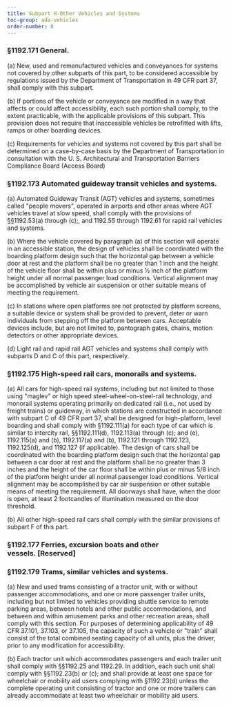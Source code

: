 ```yaml
---
title: Subpart H-Other Vehicles and Systems
toc-group: ada-vehicles
order-number: 8
---
```


### §1192.171 General.

(a) New, used and remanufactured vehicles and conveyances for systems not covered by other subparts of this part, to be considered accessible by regulations issued by the Department of Transportation in 49 CFR part 37, shall comply with this subpart.

(b) If portions of the vehicle or conveyance are modified in a way that affects or could affect accessibility, each such portion shall comply, to the extent practicable, with the applicable provisions of this subpart. This provision does not require that inaccessible vehicles be retrofitted with lifts, ramps or other boarding devices.

(c) Requirements for vehicles and systems not covered by this part shall be determined on a case-by-case basis by the Department of Transportation in consultation with the U. S. Architectural and Transportation Barriers Compliance Board (Access Board)

### §1192.173 Automated guideway transit vehicles and systems.

(a) Automated Guideway Transit (AGT) vehicles and systems, sometimes called "people movers", operated in airports and other areas where AGT vehicles travel at slow speed, shall comply with the provisions of §§1192.53(a) through (c);, and 1192.55 through 1192.61 for rapid rail vehicles and systems.

(b) Where the vehicle covered by paragraph (a) of this section will operate in an accessible station, the design of vehicles shall be coordinated with the boarding platform design such that the horizontal gap between a vehicle door at rest and the platform shall be no greater than 1 inch and the height of the vehicle floor shall be within plus or minus ½ inch of the platform height under all normal passenger load conditions. Vertical alignment may be accomplished by vehicle air suspension or other suitable means of meeting the requirement.

(c) In stations where open platforms are not protected by platform screens, a suitable device or system shall be provided to prevent, deter or warn individuals from stepping off the platform between cars. Acceptable devices include, but are not limited to, pantograph gates, chains, motion detectors or other appropriate devices.

(d) Light rail and rapid rail AGT vehicles and systems shall comply with subparts D and C of this part, respectively.

### §1192.175 High-speed rail cars, monorails and systems.

(a) All cars for high-speed rail systems, including but not limited to those using "maglev" or high speed steel-wheel-on-steel-rail technology, and monorail systems operating primarily on dedicated rail (i.e., not used by freight trains) or guideway, in which stations are constructed in accordance with subpart C of 49 CFR part 37, shall be designed for high-platform, level boarding and shall comply with §1192.111(a) for each type of car which is similar to intercity rail, §§1192.111(d), 1192.113(a) through (c); and (e), 1192.115(a) and (b), 1192.117(a) and (b), 1192.121 through 1192.123, 1192.125(d), and 1192.127 (if applicable). The design of cars shall be coordinated with the boarding platform design such that the horizontal gap between a car door at rest and the platform shall be no greater than 3 inches and the height of the car floor shall be within plus or minus 5/8 inch of the platform height under all normal passenger load conditions. Vertical alignment may be accomplished by car air suspension or other suitable means of meeting the requirement. All doorways shall have, when the door is open, at least 2 footcandles of illumination measured on the door threshold.

(b) All other high-speed rail cars shall comply with the similar provisions of subpart F of this part.

### §1192.177 Ferries, excursion boats and other vessels. [Reserved]

### §1192.179 Trams, similar vehicles and systems.

(a) New and used trams consisting of a tractor unit, with or without passenger accommodations, and one or more passenger trailer units, including but not limited to vehicles providing shuttle service to remote parking areas, between hotels and other public accommodations, and between and within amusement parks and other recreation areas, shall comply with this section. For purposes of determining applicability of 49 CFR 37.101, 37.103, or 37.105, the capacity of such a vehicle or "train" shall consist of the total combined seating capacity of all units, plus the driver, prior to any modification for accessibility.

(b) Each tractor unit which accommodates passengers and each trailer unit shall comply with §§1192.25 and 1192.29. In addition, each such unit shall comply with §§1192.23(b) or (c); and shall provide at least one space for wheelchair or mobility aid users complying with §1192.23(d) unless the complete operating unit consisting of tractor and one or more trailers can already accommodate at least two wheelchair or mobility aid users.
